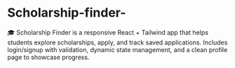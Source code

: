 # Scholarship-finder-
🎓 Scholarship Finder is a responsive React + Tailwind app that helps students explore scholarships, apply, and track saved applications. Includes login/signup with validation, dynamic state management, and a clean profile page to showcase progress.
